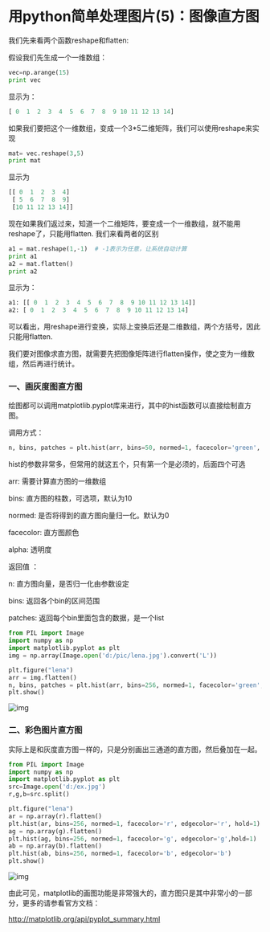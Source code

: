# 用python简单处理图片(5)：图像直方图

我们先来看两个函数reshape和flatten:

假设我们先生成一个一维数组：

```python
vec=np.arange(15)
print vec
```

显示为：

```python
[ 0  1  2  3  4  5  6  7  8  9 10 11 12 13 14]
```

如果我们要把这个一维数组，变成一个3*5二维矩阵，我们可以使用reshape来实现

```python
mat= vec.reshape(3,5)
print mat
```

显示为

```python
[[ 0  1  2  3  4]
 [ 5  6  7  8  9]
 [10 11 12 13 14]]
```

现在如果我们返过来，知道一个二维矩阵，要变成一个一维数组，就不能用reshape了，只能用flatten. 我们来看两者的区别

```python
a1 = mat.reshape(1,-1)  # -1表示为任意，让系统自动计算
print a1
a2 = mat.flatten()
print a2
```

显示为：

```python
a1: [[ 0  1  2  3  4  5  6  7  8  9 10 11 12 13 14]]
a2: [ 0  1  2  3  4  5  6  7  8  9 10 11 12 13 14]
```

可以看出，用reshape进行变换，实际上变换后还是二维数组，两个方括号，因此只能用flatten.

我们要对图像求直方图，就需要先把图像矩阵进行flatten操作，使之变为一维数组，然后再进行统计。

### 一、画灰度图直方图

绘图都可以调用matplotlib.pyplot库来进行，其中的hist函数可以直接绘制直方图。

调用方式：

```python
n, bins, patches = plt.hist(arr, bins=50, normed=1, facecolor='green', alpha=0.75)
```

hist的参数非常多，但常用的就这五个，只有第一个是必须的，后面四个可选

arr: 需要计算直方图的一维数组

bins: 直方图的柱数，可选项，默认为10

normed: 是否将得到的直方图向量归一化。默认为0

facecolor: 直方图颜色

alpha: 透明度

返回值 ：

n: 直方图向量，是否归一化由参数设定

bins: 返回各个bin的区间范围

patches: 返回每个bin里面包含的数据，是一个list

```python
from PIL import Image
import numpy as np
import matplotlib.pyplot as plt
img = np.array(Image.open('d:/pic/lena.jpg').convert('L'))

plt.figure("lena")
arr = img.flatten()
n, bins, patches = plt.hist(arr, bins=256, normed=1, facecolor='green', alpha=0.75)  
plt.show()
```

![img](https://images2015.cnblogs.com/blog/140867/201601/140867-20160103162821807-542366848.png)

### 二、彩色图片直方图

实际上是和灰度直方图一样的，只是分别画出三通道的直方图，然后叠加在一起。

```python
from PIL import Image
import numpy as np
import matplotlib.pyplot as plt
src=Image.open('d:/ex.jpg')
r,g,b=src.split()

plt.figure("lena")
ar = np.array(r).flatten()
plt.hist(ar, bins=256, normed=1, facecolor='r', edgecolor='r', hold=1)
ag = np.array(g).flatten()
plt.hist(ag, bins=256, normed=1, facecolor='g', edgecolor='g',hold=1)
ab = np.array(b).flatten()
plt.hist(ab, bins=256, normed=1, facecolor='b', edgecolor='b')
plt.show()
```

![img](https://images2015.cnblogs.com/blog/140867/201601/140867-20160103172422776-1019770553.png)

由此可见，matplotlib的画图功能是非常强大的，直方图只是其中非常小的一部分，更多的请参看官方文档：

http://matplotlib.org/api/pyplot_summary.html